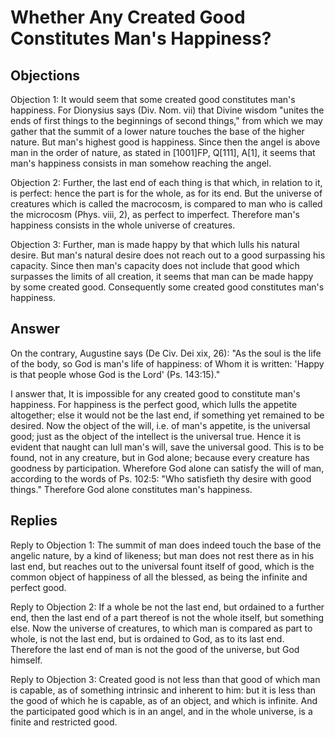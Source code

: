 # Whether Any Created Good Constitutes Man's Happiness?

## Objections

Objection 1: It would seem that some created good constitutes man's happiness. For Dionysius says (Div. Nom. vii) that Divine wisdom "unites the ends of first things to the beginnings of second things," from which we may gather that the summit of a lower nature touches the base of the higher nature. But man's highest good is happiness. Since then the angel is above man in the order of nature, as stated in [1001]FP, Q[111], A[1], it seems that man's happiness consists in man somehow reaching the angel.

Objection 2: Further, the last end of each thing is that which, in relation to it, is perfect: hence the part is for the whole, as for its end. But the universe of creatures which is called the macrocosm, is compared to man who is called the microcosm (Phys. viii, 2), as perfect to imperfect. Therefore man's happiness consists in the whole universe of creatures.

Objection 3: Further, man is made happy by that which lulls his natural desire. But man's natural desire does not reach out to a good surpassing his capacity. Since then man's capacity does not include that good which surpasses the limits of all creation, it seems that man can be made happy by some created good. Consequently some created good constitutes man's happiness.

## Answer

On the contrary, Augustine says (De Civ. Dei xix, 26): "As the soul is the life of the body, so God is man's life of happiness: of Whom it is written: 'Happy is that people whose God is the Lord' (Ps. 143:15)."

I answer that, It is impossible for any created good to constitute man's happiness. For happiness is the perfect good, which lulls the appetite altogether; else it would not be the last end, if something yet remained to be desired. Now the object of the will, i.e. of man's appetite, is the universal good; just as the object of the intellect is the universal true. Hence it is evident that naught can lull man's will, save the universal good. This is to be found, not in any creature, but in God alone; because every creature has goodness by participation. Wherefore God alone can satisfy the will of man, according to the words of Ps. 102:5: "Who satisfieth thy desire with good things." Therefore God alone constitutes man's happiness.

## Replies

Reply to Objection 1: The summit of man does indeed touch the base of the angelic nature, by a kind of likeness; but man does not rest there as in his last end, but reaches out to the universal fount itself of good, which is the common object of happiness of all the blessed, as being the infinite and perfect good.

Reply to Objection 2: If a whole be not the last end, but ordained to a further end, then the last end of a part thereof is not the whole itself, but something else. Now the universe of creatures, to which man is compared as part to whole, is not the last end, but is ordained to God, as to its last end. Therefore the last end of man is not the good of the universe, but God himself.

Reply to Objection 3: Created good is not less than that good of which man is capable, as of something intrinsic and inherent to him: but it is less than the good of which he is capable, as of an object, and which is infinite. And the participated good which is in an angel, and in the whole universe, is a finite and restricted good.